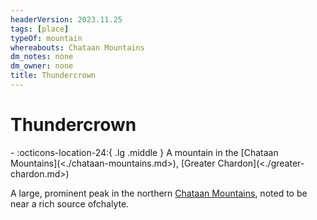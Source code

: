 ```yaml
---
headerVersion: 2023.11.25
tags: [place]
typeOf: mountain
whereabouts: Chataan Mountains
dm_notes: none
dm_owner: none
title: Thundercrown
---
```

# Thundercrown
<div class="grid cards ext-narrow-margin ext-one-column" markdown>
-    :octicons-location-24:{ .lg .middle } A mountain in the [Chataan Mountains](<./chataan-mountains.md>), [Greater Chardon](<./greater-chardon.md>)  
</div>


A large, prominent peak in the northern [Chataan Mountains](<./chataan-mountains.md>), noted to be near a rich source ofchalyte. 